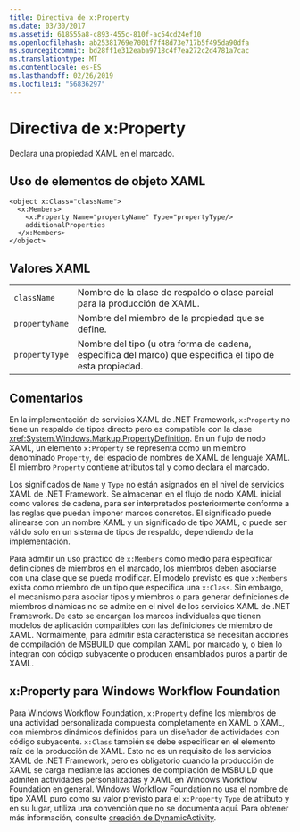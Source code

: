 ```yaml
---
title: Directiva de x:Property
ms.date: 03/30/2017
ms.assetid: 618555a8-c893-455c-810f-ac54cd24ef10
ms.openlocfilehash: ab25381769e7001f7f48d73e717b5f495da90dfa
ms.sourcegitcommit: bd28ff1e312eaba9718c4f7ea272c2d4781a7cac
ms.translationtype: MT
ms.contentlocale: es-ES
ms.lasthandoff: 02/26/2019
ms.locfileid: "56836297"
---
```

# <a name="xproperty-directive"></a>Directiva de x:Property
Declara una propiedad XAML en el marcado.  
  
## <a name="xaml-object-element-usage"></a>Uso de elementos de objeto XAML  
  
```  
<object x:Class="className">  
  <x:Members>  
    <x:Property Name="propertyName" Type="propertyType/>  
    additionalProperties  
  </x:Members>  
</object>  
```  
  
## <a name="xaml-values"></a>Valores XAML  
  
|||  
|-|-|  
|`className`|Nombre de la clase de respaldo o clase parcial para la producción de XAML.|  
|`propertyName`|Nombre del miembro de la propiedad que se define.|  
|`propertyType`|Nombre del tipo (u otra forma de cadena, específica del marco) que especifica el tipo de esta propiedad.|  
  
## <a name="remarks"></a>Comentarios  
 En la implementación de servicios XAML de .NET Framework, `x:Property` no tiene un respaldo de tipos directo pero es compatible con la clase <xref:System.Windows.Markup.PropertyDefinition>. En un flujo de nodo XAML, un elemento `x:Property` se representa como un miembro denominado `Property`, del espacio de nombres de XAML de lenguaje XAML. El miembro `Property` contiene atributos tal y como declara el marcado.  
  
 Los significados de `Name` y `Type` no están asignados en el nivel de servicios XAML de .NET Framework. Se almacenan en el flujo de nodo XAML inicial como valores de cadena, para ser interpretados posteriormente conforme a las reglas que puedan imponer marcos concretos. El significado puede alinearse con un nombre XAML y un significado de tipo XAML, o puede ser válido solo en un sistema de tipos de respaldo, dependiendo de la implementación.  
  
 Para admitir un uso práctico de `x:Members` como medio para especificar definiciones de miembros en el marcado, los miembros deben asociarse con una clase que se pueda modificar. El modelo previsto es que `x:Members` exista como miembro de un tipo que especifica una `x:Class`. Sin embargo, el mecanismo para asociar tipos y miembros o para generar definiciones de miembros dinámicas no se admite en el nivel de los servicios XAML de .NET Framework. De esto se encargan los marcos individuales que tienen modelos de aplicación compatibles con las definiciones de miembro de XAML. Normalmente, para admitir esta característica se necesitan acciones de compilación de MSBUILD que compilan XAML por marcado y, o bien lo integran con código subyacente o producen ensamblados puros a partir de XAML.  
  
## <a name="xproperty-for-windows-workflow-foundation"></a>x:Property para Windows Workflow Foundation  
 Para Windows Workflow Foundation, `x:Property` define los miembros de una actividad personalizada compuesta completamente en XAML o XAML, con miembros dinámicos definidos para un diseñador de actividades con código subyacente. `x:Class` también se debe especificar en el elemento raíz de la producción de XAML. Esto no es un requisito de los servicios XAML de .NET Framework, pero es obligatorio cuando la producción de XAML se carga mediante las acciones de compilación de MSBUILD que admiten actividades personalizadas y XAML en Windows Workflow Foundation en general. Windows Workflow Foundation no usa el nombre de tipo XAML puro como su valor previsto para el `x:Property` `Type` de atributo y en su lugar, utiliza una convención que no se documenta aquí. Para obtener más información, consulte [creación de DynamicActivity](https://docs.microsoft.com/previous-versions/dotnet/netframework-4.0/dd807392(v=vs.100)).
